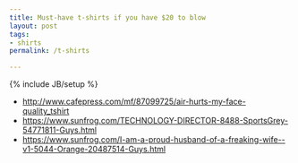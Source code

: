 ```yaml
---
title: Must-have t-shirts if you have $20 to blow
layout: post
tags:
- shirts
permalink: /t-shirts

---
```

{% include JB/setup %}

- http://www.cafepress.com/mf/87099725/air-hurts-my-face-quality_tshirt
- https://www.sunfrog.com/TECHNOLOGY-DIRECTOR-8488-SportsGrey-54771811-Guys.html
- https://www.sunfrog.com/I-am-a-proud-husband-of-a-freaking-wife--v1-5044-Orange-20487514-Guys.html

